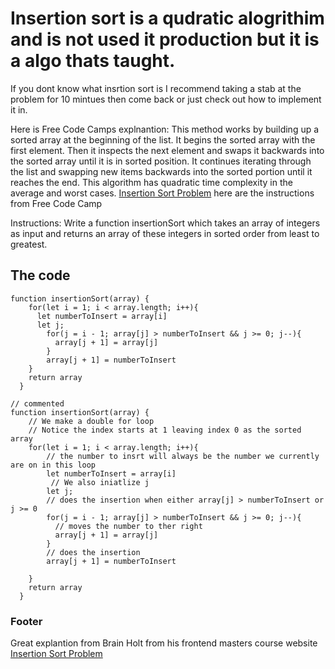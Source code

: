 # Insertion sort is a qudratic alogrithim and is not used it production but it is a algo thats taught. 

If you dont know what insrtion sort is I recommend taking a stab at the problem for 10 mintues then come back or just check out how to implement it in.
 
Here is Free Code Camps explnantion: 
This method works by building up a sorted array at the beginning of the list. It begins the sorted array with the first element. Then it inspects the next element and swaps it backwards into the sorted array until it is in sorted position. It continues iterating through the list and swapping new items backwards into the sorted portion until it reaches the end. This algorithm has quadratic time complexity in the average and worst cases. [Insertion Sort Problem](https://www.freecodecamp.org/learn/coding-interview-prep/algorithms/implement-insertion-sort) here are the instructions from Free Code Camp 

Instructions: Write a function insertionSort which takes an array of integers as input and returns an array of these integers in sorted order from least to greatest.

## The code

``` 
function insertionSort(array) {
    for(let i = 1; i < array.length; i++){
      let numberToInsert = array[i]
      let j;
        for(j = i - 1; array[j] > numberToInsert && j >= 0; j--){
          array[j + 1] = array[j]
        }
        array[j + 1] = numberToInsert
    }
    return array
  }

// commented
function insertionSort(array) {
    // We make a double for loop
    // Notice the index starts at 1 leaving index 0 as the sorted array
    for(let i = 1; i < array.length; i++){
        // the number to insrt will always be the number we currently are on in this loop
        let numberToInsert = array[i]
         // We also iniatlize j
        let j;
        // does the insertion when either array[j] > numberToInsert or j >= 0
        for(j = i - 1; array[j] > numberToInsert && j >= 0; j--){
          // moves the number to ther right
          array[j + 1] = array[j]
        }
        // does the insertion
        array[j + 1] = numberToInsert

    }
    return array
  }

```

### Footer 
Great explantion from Brain Holt from his frontend masters course website [Insertion Sort Problem](https://www.freecodecamp.org/learn/coding-interview-prep/algorithms/implement-insertion-sort)